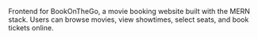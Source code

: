 Frontend for BookOnTheGo, a movie booking website built with the MERN stack.
Users can browse movies, view showtimes, select seats, and book tickets online.
